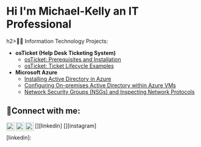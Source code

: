 # Hi I'm Michael-Kelly an IT Professional 
h2>👨‍💻 Information Technology Projects:</h2>

- <b>osTicket (Help Desk Ticketing System)</b>
  - [osTicket: Prerequisites and Installation](https://github.com/Yvngmk/osticket-prereqs)
  - [osTicket: Ticket Lifecycle Examples](https://github.com/Yvngmk/osTicket-Ticket-Lifecycle-Examples)
- <b>Microsoft Azure</b>
   - [Installing Active Directory in Azure](https://github.com/Yvngmk/Installing-Active-Directory-in-Azure)
  - [Configuring On-premises Active Directory within Azure VMs](https://github.com/Yvngmk/Configuring-On-premises-Active-Directory-within-Azure-VMs)
  - [Network Security Groups (NSGs) and Inspecting Network Protocols](https://github.com/Yvngmk/azure-network-protocols1)

<h2>🤳Connect with me:</h2>

[<img align="left" alt="Josh | Twitter" width="22px" src="https://cdn.jsdelivr.net/npm/simple-icons@v3/icons/twitter.svg" />][twitter]
[<img align="left" alt="Josh | LinkedIn" width="22px" src="https://cdn.jsdelivr.net/npm/simple-icons@v3/icons/linkedin.svg" />][linkedin]
[<img align="left" alt="Josh | Instagram" width="22px" src="https://cdn.jsdelivr.net/npm/simple-icons@v3/icons/instagram.svg" />][instagram]

[twitter]: 
[instagram]: 
[linkedin]: 
